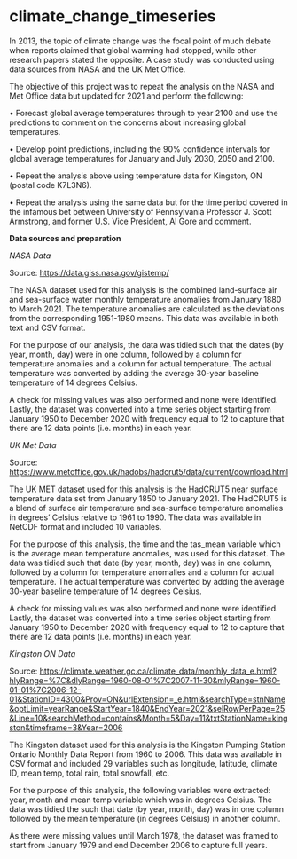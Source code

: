 # climate_change_timeseries

In 2013, the topic of climate change was the focal point of much debate when reports claimed that global warming had stopped, while other research papers stated the opposite. A case study was conducted using data sources from NASA and the UK Met Office. 

The objective of this project was to repeat the analysis on the NASA and Met Office data but updated for 2021 and perform the following:

•	Forecast global average temperatures through to year 2100 and use the predictions to comment on the concerns about increasing global temperatures. 

•	Develop point predictions, including the 90% confidence intervals for global average temperatures for January and July 2030, 2050 and 2100. 

•	Repeat the analysis above using temperature data for Kingston, ON (postal code K7L3N6).

•	Repeat the analysis using the same data but for the time period covered in the infamous bet between University of Pennsylvania Professor J. Scott Armstrong, and former U.S. Vice President, Al Gore and comment. 

**Data sources and preparation**

_NASA Data_

Source: https://data.giss.nasa.gov/gistemp/

The NASA dataset used for this analysis is the combined land-surface air and sea-surface water monthly temperature anomalies from January 1880 to March 2021. The temperature anomalies are calculated as the deviations from the corresponding 1951-1980 means. This data was available in both text and CSV format. 

For the purpose of our analysis, the data was tidied such that the dates (by year, month, day) were in one column, followed by a column for temperature anomalies and a column for actual temperature. The actual temperature was converted by adding the average 30-year baseline temperature of 14 degrees Celsius. 

A check for missing values was also performed and none were identified. Lastly, the dataset was converted into a time series object starting from January 1950 to December 2020 with frequency equal to 12 to capture that there are 12 data points (i.e. months) in each year. 

_UK Met Data_

Source: https://www.metoffice.gov.uk/hadobs/hadcrut5/data/current/download.html

The UK MET dataset used for this analysis is the HadCRUT5 near surface temperature data set from January 1850 to January 2021. The HadCRUT5 is a blend of surface air temperature and sea-surface temperature anomalies in degrees’ Celsius relative to 1961 to 1990. The data was available in NetCDF format and included 10 variables. 

For the purpose of this analysis, the time and the tas_mean variable which is the average mean temperature anomalies, was used for this dataset. The data was tidied such that date (by year, month, day) was in one column, followed by a column for temperature anomalies and a column for actual temperature. The actual temperature was converted by adding the average 30-year baseline temperature of 14 degrees Celsius. 

A check for missing values was also performed and none were identified. Lastly, the dataset was converted into a time series object starting from January 1950 to December 2020 with frequency equal to 12 to capture that there are 12 data points (i.e. months) in each year. 

_Kingston ON Data_

Source: https://climate.weather.gc.ca/climate_data/monthly_data_e.html?hlyRange=%7C&dlyRange=1960-08-01%7C2007-11-30&mlyRange=1960-01-01%7C2006-12-01&StationID=4300&Prov=ON&urlExtension=_e.html&searchType=stnName&optLimit=yearRange&StartYear=1840&EndYear=2021&selRowPerPage=25&Line=10&searchMethod=contains&Month=5&Day=11&txtStationName=kingston&timeframe=3&Year=2006

The Kingston dataset used for this analysis is the Kingston Pumping Station Ontario Monthly Data Report from 1960 to 2006. This data was available in CSV format and included 29 variables such as longitude, latitude, climate ID, mean temp, total rain, total snowfall, etc. 

For the purpose of this analysis, the following variables were extracted: year, month and mean temp variable which was in degrees Celsius. The data was tidied the such that date (by year, month, day) was in one column followed by the mean temperature (in degrees Celsius) in another column. 

As there were missing values until March 1978, the dataset was framed to start from January 1979 and end December 2006 to capture full years. 





